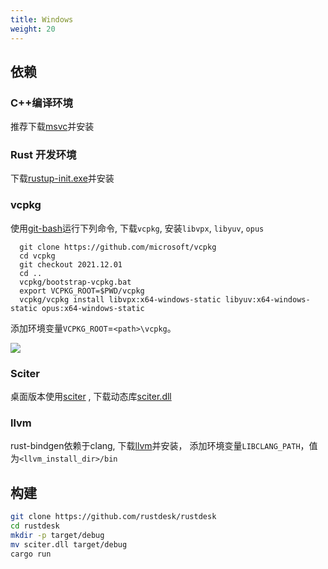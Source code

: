 ```yaml
---
title: Windows
weight: 20
---
```


## 依赖

### C++编译环境

推荐下载[msvc](https://visualstudio.microsoft.com/)并安装

### Rust 开发环境
下载[rustup-init.exe](https://static.rust-lang.org/rustup/dist/x86_64-pc-windows-msvc/rustup-init.exe)并安装

### vcpkg

使用[git-bash](https://git-scm.com/download/win)运行下列命令, 下载`vcpkg`, 安装`libvpx`, `libyuv`, `opus`

```shell
  git clone https://github.com/microsoft/vcpkg
  cd vcpkg
  git checkout 2021.12.01
  cd ..
  vcpkg/bootstrap-vcpkg.bat
  export VCPKG_ROOT=$PWD/vcpkg
  vcpkg/vcpkg install libvpx:x64-windows-static libyuv:x64-windows-static opus:x64-windows-static
```

添加环境变量`VCPKG_ROOT`=`<path>\vcpkg`。

![](/docs/en/dev/build/windows/images/env.png)

### Sciter

桌面版本使用[sciter](https://sciter.com/) , 下载动态库[sciter.dll](https://raw.githubusercontent.com/c-smile/sciter-sdk/master/bin.win/x64/sciter.dll)

### llvm

rust-bindgen依赖于clang, 下载[llvm](https://github.com/llvm/llvm-project/releases)并安装， 添加环境变量`LIBCLANG_PATH`，值为`<llvm_install_dir>/bin`



## 构建

```sh
git clone https://github.com/rustdesk/rustdesk
cd rustdesk
mkdir -p target/debug
mv sciter.dll target/debug
cargo run
```

